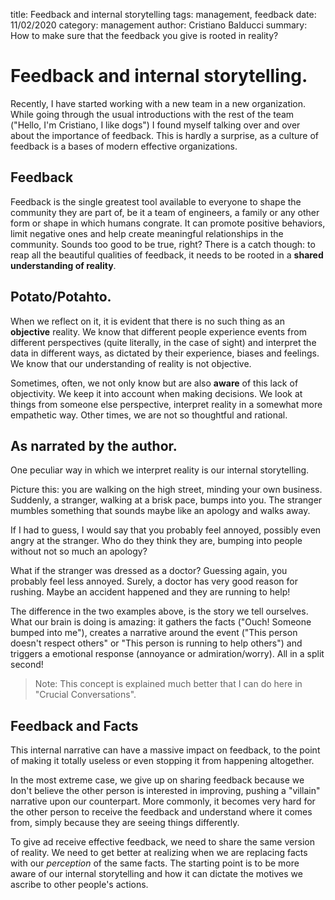 title: Feedback and internal storytelling 
tags: management, feedback
date: 11/02/2020
category: management
author: Cristiano Balducci
summary: How to make sure that the feedback you give is rooted in reality?

# Feedback and internal storytelling.
Recently, I have started working with a new team in a new organization. While going through the usual introductions with the rest of the team ("Hello, I'm Cristiano, I like dogs") I found myself talking over and over about the importance of feedback. This is hardly a surprise, as a culture of feedback is a bases of modern effective organizations.

## Feedback
Feedback is the single greatest tool available to everyone to shape the community they are part of, be it a team of engineers, a family or any other form or shape in which humans congrate. It can promote positive behaviors, limit negative ones and help create meaningful relationships in the community.
Sounds too good to be true, right? There is a catch though: to reap all the beautiful qualities of feedback, it needs to be rooted in a **shared understanding of reality**.

## Potato/Potahto.
When we reflect on it, it is evident that there is no such thing as an __objective__ reality. We know that different people experience events from different perspectives (quite literally, in the case of sight) and interpret the data in different ways, as dictated by their experience, biases and feelings. We know that our understanding of reality is not objective.
 
Sometimes, often, we not only know but are also **aware** of this lack of objectivity. We keep it into account when making decisions. We look at things from someone else perspective, interpret reality in a somewhat more empathetic way. Other times, we are not so thoughtful and rational.

## As narrated by the author.
One peculiar way in which we interpret reality is our internal storytelling.

Picture this: you are walking on the high street, minding your own business. Suddenly, a stranger, walking at a brisk pace, bumps into you. The stranger mumbles something that sounds maybe like an apology and walks away.

If I had to guess, I would say that you probably feel annoyed, possibly even angry at the stranger. Who do they think they are, bumping into people without not so much an apology?

What if the stranger was dressed as a doctor? Guessing again, you probably feel less annoyed. Surely, a doctor has very good reason for rushing. Maybe an accident happened and they are running to help!

The difference in the two examples above, is the story we tell ourselves. What our brain is doing is amazing: it gathers the facts ("Ouch! Someone bumped into me"), creates a narrative around the event ("This person doesn't respect others" or "This person is running to help others") and triggers a emotional response (annoyance or admiration/worry). All in a split second!

> Note: This concept is explained much better that I can do here in "Crucial Conversations".

## Feedback and Facts
This internal narrative can have a massive impact on feedback, to the point of making it totally useless or even stopping it from happening altogether.

In the most extreme case, we give up on sharing feedback because we don't believe the other person is interested in improving, pushing a "villain" narrative upon our counterpart. More commonly, it becomes very hard for the other person to receive the feedback and understand where it comes from, simply because they are seeing things differently.

To give ad receive effective feedback, we need to share the same version of reality. We need to get better at realizing when we are replacing facts with our _perception_ of the same facts. The starting point is to be more aware of our internal storytelling and how it can dictate the motives we ascribe to other people's actions. 

